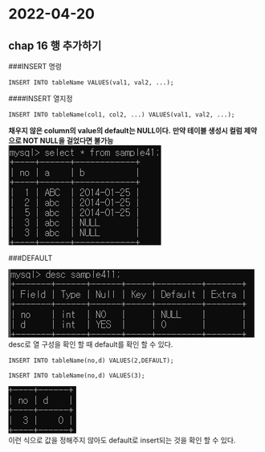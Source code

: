 # 2022-04-20

## chap 16 행 추가하기

###INSERT 명령
```
INSERT INTO tableName VALUES(val1, val2, ...);
```

####INSERT 열지정
```
INSERT INTO tableName(col1, col2, ...) VALUES(val1, val2, ...);
```
**채우지 않은 column의 value의 default는 NULL이다.**
**만약 테이블 생성시 컬럼 제약으로 NOT NULL을 걸었다면 불가능**  
![img_1.png](img_1.png)  


###DEFAULT

![img_2.png](img_2.png)  
desc로 열 구성을 확인 할 때 default를 확인 할 수 있다.
```
INSERT INTO tableName(no,d) VALUES(2,DEFAULT);
``` 
```
INSERT INTO tableName(no,d) VALUES(3); 
```
![img_3.png](img_3.png)   
이런 식으로 값을 정해주지 않아도 default로 insert되는 것을 확인 할 수 있다.




